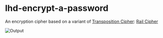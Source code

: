 # lhd-encrypt-a-password

An encryption cipher based on a variant of [Transposition Cipher](https://en.wikipedia.org/wiki/Transposition_cipher): [Rail Cipher](https://en.wikipedia.org/wiki/Rail_fence_cipher)

![Output](https://postimg.cc/gw4tQ2s4)
